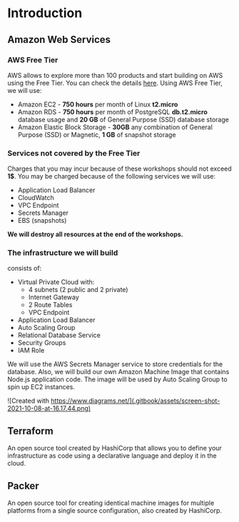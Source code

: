 # Introduction

## Amazon Web Services

### AWS Free Tier

AWS allows to explore more than 100 products and start building on AWS using the Free Tier. You can check the details [here](https://aws.amazon.com/free). Using AWS Free Tier, we will use:

* Amazon EC2 - **750 hours** per month of Linux **t2.micro**
* Amazon RDS - **750 hours** per month of PostgreSQL **db.t2.micro** database usage and **20 GB** of General Purpose (SSD) database storage
* Amazon Elastic Block Storage - **30GB** any combination of General Purpose (SSD) or Magnetic, **1 GB** of snapshot storage

### Services not covered by the Free Tier

Charges that you may incur because of these workshops should not exceed **1$**. You may be charged because of the following services we will use:

* Application Load Balancer
* CloudWatch
* VPC Endpoint
* Secrets Manager
* EBS (snapshots)

**We will destroy all resources at the end of the workshops.**

### The infrastructure we will build

consists of:

* Virtual Private Cloud with:
  * 4 subnets (2 public and 2 private)
  * Internet Gateway
  * 2 Route Tables
  * VPC Endpoint
* Application Load Balancer
* Auto Scaling Group
* Relational Database Service
* Security Groups
* IAM Role

We will use the AWS Secrets Manager service to store credentials for the database. Also, we will build our own Amazon Machine Image that contains Node.js application code. The image will be used by Auto Scaling Group to spin up EC2 instances.

![Created with https://www.diagrams.net/](.gitbook/assets/screen-shot-2021-10-08-at-16.17.44.png)

## Terraform

An open source tool created by HashiCorp that allows you to define your infrastructure as code using a declarative language and deploy it in the cloud.

## Packer

An open source tool for creating identical machine images for multiple platforms from a single source configuration, also created by HashiCorp.


